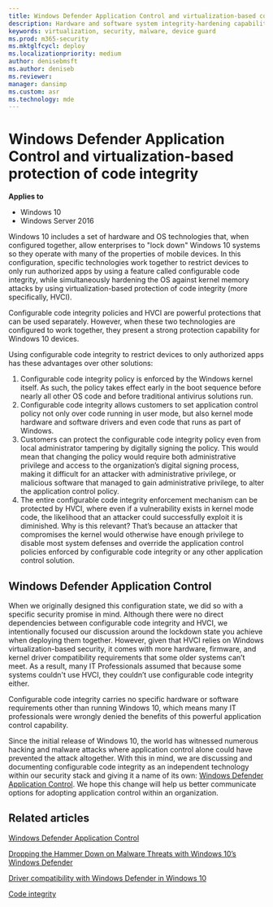 ```yaml
---
title: Windows Defender Application Control and virtualization-based code integrity (Windows 10)
description: Hardware and software system integrity-hardening capabilities that can be deployed separately or in combination with Windows Defender Application Control (WDAC).
keywords: virtualization, security, malware, device guard
ms.prod: m365-security
ms.mktglfcycl: deploy
ms.localizationpriority: medium
author: denisebmsft
ms.author: deniseb
ms.reviewer: 
manager: dansimp
ms.custom: asr
ms.technology: mde
---
```


# Windows Defender Application Control and virtualization-based protection of code integrity

**Applies to**
-   Windows 10
-   Windows Server 2016

Windows 10 includes a set of hardware and OS technologies that, when configured together, allow enterprises to "lock down" Windows 10 systems so they operate with many of the properties of mobile devices. In this configuration, specific technologies work together to restrict devices to only run authorized apps by using a feature called configurable code integrity, while simultaneously hardening the OS against kernel memory attacks by using virtualization-based protection of code integrity (more specifically, HVCI). 

Configurable code integrity policies and HVCI are powerful protections that can be used separately. However, when these two technologies are configured to work together, they present a strong protection capability for Windows 10 devices.  

Using configurable code integrity to restrict devices to only authorized apps has these advantages over other solutions:

1. Configurable code integrity policy is enforced by the Windows kernel itself. As such, the policy takes effect early in the boot sequence before nearly all other OS code and before traditional antivirus solutions run. 
2. Configurable code integrity allows customers to set application control policy not only over code running in user mode, but also kernel mode hardware and software drivers and even code that runs as part of Windows. 
3. Customers can protect the configurable code integrity policy even from local administrator tampering by digitally signing the policy. This would mean that changing the policy would require both administrative privilege and access to the organization’s digital signing process, making it difficult for an attacker with administrative privilege, or malicious software that managed to gain administrative privilege, to alter the application control policy. 
4. The entire configurable code integrity enforcement mechanism can be protected by HVCI, where even if a vulnerability exists in kernel mode code, the likelihood that an attacker could successfully exploit it is diminished. Why is this relevant? That’s because an attacker that compromises the kernel would otherwise have enough privilege to disable most system defenses and override the application control policies enforced by configurable code integrity or any other application control solution.

## Windows Defender Application Control

When we originally designed this configuration state, we did so with a specific security promise in mind. Although there were no direct dependencies between configurable code integrity and HVCI, we intentionally focused our discussion around the lockdown state you achieve when deploying them together. However, given that HVCI relies on Windows virtualization-based security, it comes with more hardware, firmware, and kernel driver compatibility requirements that some older systems can’t meet. As a result, many IT Professionals assumed that because some systems couldn't use HVCI, they couldn’t use configurable code integrity either. 

Configurable code integrity carries no specific hardware or software requirements other than running Windows 10, which means many IT professionals were wrongly denied the benefits of this powerful application control capability.

Since the initial release of Windows 10, the world has witnessed numerous hacking and malware attacks where application control alone could have prevented the attack altogether. With this in mind, we are discussing and documenting configurable code integrity as an independent technology within our security stack and giving it a name of its own: [Windows Defender Application Control](../windows-defender-application-control/windows-defender-application-control.md). 
We hope this change will help us better communicate options for adopting application control within an organization.

## Related articles

[Windows Defender Application Control](../windows-defender-application-control/windows-defender-application-control.md)

[Dropping the Hammer Down on Malware Threats with Windows 10’s Windows Defender](https://channel9.msdn.com/Events/Ignite/2015/BRK2336)

[Driver compatibility with Windows Defender in Windows 10](https://blogs.msdn.microsoft.com/windows_hardware_certification/2015/05/22/driver-compatibility-with-device-guard-in-windows-10)

[Code integrity](/previous-versions/windows/it-pro/windows-server-2008-R2-and-2008/dd348642(v=ws.10))